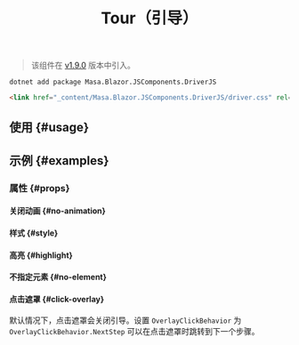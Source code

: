 ﻿---
title: Tour（引导）
desc: "一个基于 [driver.js](https://github.com/kamranahmedse/driver.js) 的引导组件。"
tag: "基于JS封装"
---

> 该组件在 [v1.9.0](/blazor/getting-started/release-notes?v=v1.9.0) 版本中引入。

```shell {#install-cli}
dotnet add package Masa.Blazor.JSComponents.DriverJS
```

```html {#install-style}
<link href="_content/Masa.Blazor.JSComponents.DriverJS/driver.css" rel="stylesheet"/>
```

## 使用 {#usage}

<masa-example file="Examples.components.driverjs.Usage"></masa-example>

## 示例 {#examples}

### 属性 {#props}

#### 关闭动画 {#no-animation}

<masa-example file="Examples.components.driverjs.NoAnimation"></masa-example>

#### 样式 {#style}

<masa-example file="Examples.components.driverjs.Style"></masa-example>

#### 高亮 {#highlight}

<masa-example file="Examples.components.driverjs.Highlight"></masa-example>

#### 不指定元素 {#no-element}

<masa-example file="Examples.components.driverjs.NoElement"></masa-example>

#### 点击遮罩 {#click-overlay}

默认情况下，点击遮罩会关闭引导。设置 `OverlayClickBehavior` 为 `OverlayClickBehavior.NextStep` 可以在点击遮罩时跳转到下一个步骤。

<masa-example file="Examples.components.driverjs.ClickOverlay"></masa-example>
